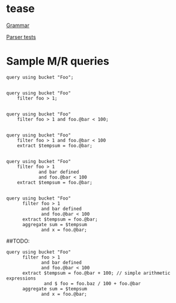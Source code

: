 tease
=====

[Grammar](https://raw.github.com/metadave/tease/master/src/main/java/org/metadave/tease/Tease.g4)

[Parser tests](https://github.com/metadave/tease/blob/master/src/main/java/org/metadave/tease/Tease.java)

# Sample M/R queries

```
query using bucket "Foo";


query using bucket "Foo" 
	filter foo > 1;


query using bucket "Foo" 
	filter foo > 1 and foo.@bar < 100;


query using bucket "Foo" 
    filter foo > 1 and foo.@bar < 100 
    extract $tempsum = foo.@bar;


query using bucket "Foo" 
    filter foo > 1 
    		and bar defined 
    		and foo.@bar < 100 
    extract $tempsum = foo.@bar;


query using bucket "Foo" 
      filter foo > 1 
             and bar defined 
             and foo.@bar < 100 
      extract $tempsum = foo.@bar;
      aggregate sum = $tempsum 
             and x = foo.@bar;

```

##TODO:

```
query using bucket "Foo" 
      filter foo > 1 
             and bar defined 
             and foo.@bar < 100 
      extract $tempsum = foo.@bar + 100; // simple arithmetic expressions
			  and $ foo = foo.baz / 100 + foo.@bar
      aggregate sum = $tempsum 
             and x = foo.@bar;
```